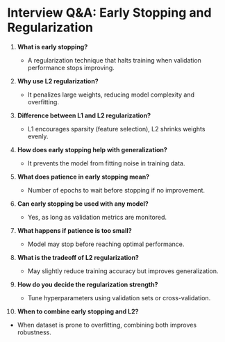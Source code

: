 # Interview Q&A: Early Stopping and Regularization

1. **What is early stopping?**
   - A regularization technique that halts training when validation performance stops improving.

2. **Why use L2 regularization?**
   - It penalizes large weights, reducing model complexity and overfitting.

3. **Difference between L1 and L2 regularization?**
   - L1 encourages sparsity (feature selection), L2 shrinks weights evenly.

4. **How does early stopping help with generalization?**
   - It prevents the model from fitting noise in training data.

5. **What does patience in early stopping mean?**
   - Number of epochs to wait before stopping if no improvement.

6. **Can early stopping be used with any model?**
   - Yes, as long as validation metrics are monitored.

7. **What happens if patience is too small?**
   - Model may stop before reaching optimal performance.

8. **What is the tradeoff of L2 regularization?**
   - May slightly reduce training accuracy but improves generalization.

9. **How do you decide the regularization strength?**
   - Tune hyperparameters using validation sets or cross-validation.

10. **When to combine early stopping and L2?**
   - When dataset is prone to overfitting, combining both improves robustness.
